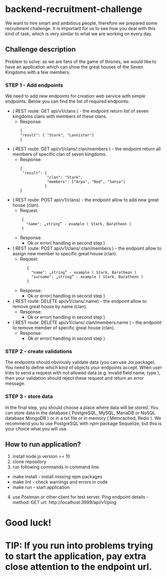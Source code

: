 # backend-recruitment-challenge
We want to hire smart and ambitious people, therefore we prepared some recruitment challenge. It is important for us to see how you deal with this kind of task, which is very similar to what we are working on every day.

## Challenge description
Problem to solve: as we are fans of the game of thrones, we would like to have an application which can show the great houses of the Seven Kingdoms with a few members.

### STEP 1 - Add endpoints
We need to add new endpoints for creation web service with simple endpoints. Below you can find the list of required endpoints:
- ( REST route: GET api/v1/clans ) - the endpoint return list of seven kingdoms clans with members of these clans.
    - Response:
        ```
        {
        "result": [ "Stark", "Lannister"]
        }        
        ```
- ( REST route: GET api/v1/clans/:clan/members ) - the endpoint return all members of specific clan of seven kingdoms.
    - Response:
        ```
        {
         "result": {
                	"clan": "Stark",
  	                "members": ["Arya", "Ned", "Sansa"]
                   }     
        }
        ```
- ( REST route: POST api/v1/clans) - the endpoint allow to add new great house (clan).
    - Request:
     ``` 
         {
           "name": „string” - example ( Stark, Baratheon ) 
         } 
     ```
    - Response:
        - Ok or error( handling in second step )
- ( REST route: POST api/v1/clans/:clan/members ) - the endpoint allow to assign new member to specific great house (clan).
    - Request:
      ```
         {
           "name": „string” - example ( Stark, Baratheon ) 
           "surname": „string” - example ( Stark, Baratheon )
         } 
      ```
    - Response:
        - Ok or error( handling in second step )
- ( REST route: DELETE api/v1/clans/:name) - the endpoint allow to remove great house by name (clan).
    - Response:
        -  Ok or error( handling in second step )
- ( REST route: DELETE api/v1/clans/:clan/members:name ) - the endpoint to remove member of specific great house (clan).
    - Response:
         -  Ok or error( handling in second step )

### STEP 2 - create validations

The endpoints should obviously validate data (you can use Joi package). You need to define which kind of objects your endpoints accept. When user tries to send a request with not allowed data (e.g. invalid field name, type ), then your validation should reject these request and return an error message.

### STEP 3 - store data 

In the final step, you should choose a place where data will be stored. You can store data in the database ( PostgreSQL, MySQL, MariaDB or NoSQL database MongoDB ) or in a txt file or in memory ( Memcached, Redis ). We recommend you to use PostgreSQL with npm package Sequelize, but this is your choice what you will use. 

## How to run application?

1) install node.js version >= 10
2) clone repository
3) run following commands in command line:
- make install - install missing npm packages
- make lint - check warnings and errors in code
- make run - start application
4) use Postman or other client for test server. Ping endpoint details - method: GET url: http://localhost:3999/api/v1/ping

# Good luck!

# TIP: If you run into problems trying to start the application, pay extra close attention to the endpoint url.
